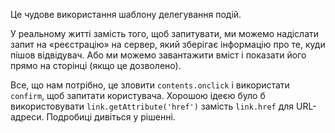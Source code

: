 Це чудове використання шаблону делегування подій.

У реальному житті замість того, щоб запитувати, ми можемо надіслати запит на «реєстрацію» на сервер, який зберігає інформацію про те, куди пішов відвідувач. Або ми можемо завантажити вміст і показати його прямо на сторінці (якщо це дозволено).

Все, що нам потрібно, це зловити `contents.onclick` і використати `confirm`, щоб запитати користувача. Хорошою ідеєю було б використовувати `link.getAttribute('href')` замість `link.href` для URL-адреси. Подробиці дивіться у рішенні.
